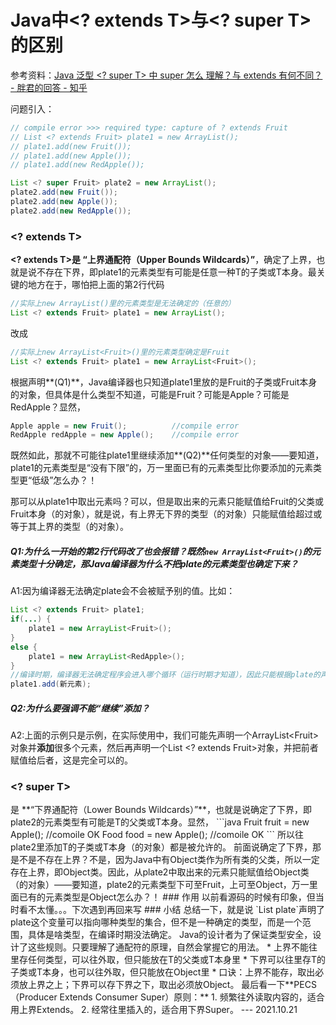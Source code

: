 # Java中<? extends T>与<? super T>的区别

参考资料：[Java 泛型 <? super T> 中 super 怎么 理解？与 extends 有何不同？ - 胖君的回答 - 知乎](https://www.zhihu.com/question/20400700/answer/117464182)

问题引入：

```java
// compile error >>> required type: capture of ? extends Fruit
// List <? extends Fruit> plate1 = new ArrayList();
// plate1.add(new Fruit());
// plate1.add(new Apple());
// plate1.add(new RedApple());

List <? super Fruit> plate2 = new ArrayList();
plate2.add(new Fruit());
plate2.add(new Apple());
plate2.add(new RedApple());
```

### <? extends T>

**<? extends T>是 “上界通配符（Upper Bounds Wildcards）”**，确定了上界，也就是说不存在下界，即plate1的元素类型有可能是任意一种T的子类或T本身。最关键的地方在于，哪怕把上面的第2行代码

```java
//实际上new ArrayList()里的元素类型是无法确定的（任意的）
List <? extends Fruit> plate1 = new ArrayList();
```

改成

```java
//实际上new ArrayList<Fruit>()里的元素类型确定是Fruit
List <? extends Fruit> plate1 = new ArrayList<Fruit>();
```

根据声明**(Q1)**，Java编译器也只知道plate1里放的是Fruit的子类或Fruit本身的对象，但具体是什么类型不知道，可能是Fruit？可能是Apple？可能是RedApple？显然，

```java
Apple apple = new Fruit();			//compile error
RedApple redApple = new Apple();	//compile error
```

既然如此，那就不可能往plate1里继续添加**(Q2)**任何类型的对象——要知道，plate1的元素类型是“没有下限”的，万一里面已有的元素类型比你要添加的元素类型更“低级”怎么办？！

那可以从plate1中取出元素吗？可以，但是取出来的元素只能赋值给Fruit的父类或Fruit本身（的对象），就是说，有上界无下界的类型（的对象）只能赋值给超过或等于其上界的类型（的对象）。

##### Q1:为什么一开始的第2行代码改了也会报错？既然`new ArrayList<Fruit>()`的元素类型十分确定，那Java编译器为什么不把plate的元素类型也确定下来？

A1:因为编译器无法确定plate会不会被赋予别的值。比如：

```java
List <? extends Fruit> plate1;
if(...) {
	plate1 = new ArrayList<Fruit>();
}
else {
	plate1 = new ArrayList<RedApple>();
}
//编译时期，编译器无法确定程序会进入哪个循环（运行时期才知道），因此只能根据plate的声明来保证plate的类型安全。
plate1.add(新元素);
```

##### Q2:为什么要强调不能“继续”添加？

A2:上面的示例只是示例，在实际使用中，我们可能先声明一个ArrayList\<Fruit\>对象并**添加**很多个元素，然后再声明一个List <? extends Fruit>对象，并把前者赋值给后者，这是完全可以的。

### <? super T>

<? super T>是 **“下界通配符（Lower Bounds Wildcards）”**，也就是说确定了下界，即plate2的元素类型有可能是T的父类或T本身。显然，

```java
Fruit fruit = new Apple();		//comoile OK
Food food = new Apple();		//comoile OK
```

所以往plate2里添加T的子类或T本身（的对象）都是被允许的。

前面说确定了下界，那是不是不存在上界？不是，因为Java中有Object类作为所有类的父类，所以一定存在上界，即Object类。因此，从plate2中取出来的元素只能赋值给Object类（的对象）——要知道，plate2的元素类型下可至Fruit，上可至Object，万一里面已有的元素类型是Object怎么办？！

### 作用

以前看源码的时候有印象，但当时看不太懂。。。下次遇到再回来写

### 小结

总结一下，就是说 `List<? extends/super Fruit> plate`声明了plate这个变量可以指向哪种类型的集合，但不是一种确定的类型，而是一个范围，具体是啥类型，在编译时期没法确定。

Java的设计者为了保证类型安全，设计了这些规则。只要理解了通配符的原理，自然会掌握它的用法。

* 上界<? extends T>不能往里存任何类型，可以往外取，但只能放在T的父类或T本身里
* 下界<? super T>可以往里存T的子类或T本身，也可以往外取，但只能放在Object里

* 口诀：上界不能存，取出必须放上界之上；下界可以存下界之下，取出必须放Object。

最后看一下**PECS（Producer Extends Consumer Super）原则：**

1. 频繁往外读取内容的，适合用上界Extends。

2. 经常往里插入的，适合用下界Super。

---

2021.10.21